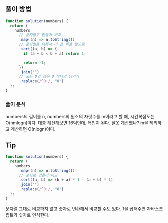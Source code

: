 ## 풀이 방법

```js
function solution(numbers) {
  return (
    numbers
      // 문자열로 만들어 비교
      .map((n) => n.toString())
      // 문자열을 더해서 더 큰 쪽을 앞으로
      .sort((a, b) => {
        if (a + b < b + a) return 1;

        return -1;
      })
      .join("")
      // 모두 0인 경우 0 하나만 남기기
      .replace(/^0+/, "0")
  );
}
```

### 풀이 분석

numbers의 길이를 n, numbers의 원소의 자릿수를 m이라고 할 때, 시간복잡도는 O(nmlogn)이다. 대충 계산해보면 16억인데, 왜인지 된다. 잘못 계산했나? m을 제외하고 계산하면 O(nlogn)이다.

## Tip

```js
function solution(numbers) {
  return (
    numbers
      .map((n) => n.toString())
      // 숫자로 만들어 비교
      .sort((a, b) => (b + a) * 1 - (a + b) * 1)
      .join("")
      .replace(/^0+/, "0")
  );
}
```

문자열 그대로 비교하지 않고 숫자로 변환해서 비교할 수도 있다. 1을 곱해주면 자바스크립트가 숫자로 인식한다.
